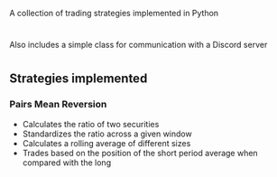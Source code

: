 A collection of trading strategies implemented in Python
#
Also includes a simple class for communication with a Discord server
#
## Strategies implemented
### Pairs Mean Reversion
* Calculates the ratio of two securities
* Standardizes the ratio across a given window
* Calculates a rolling average of different sizes
* Trades based on the position of the short period average when compared with the long 
